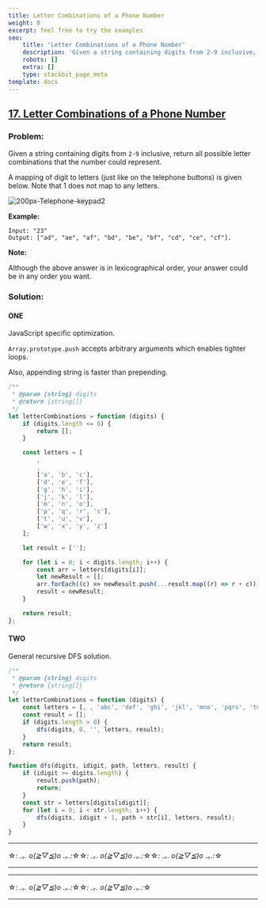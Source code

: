 ```yaml
---
title: Letter Combinations of a Phone Number
weight: 0
excerpt: feel free to try the examples
seo:
    title: 'Letter Combinations of a Phone Number'
    description: 'Given a string containing digits from 2-9 inclusive, return all possible letter combinations that the number could represent.'
    robots: []
    extra: []
    type: stackbit_page_meta
template: docs
---
```


## [17. Letter Combinations of a Phone Number](https://leetcode.com/problems/letter-combinations-of-a-phone-number/description/)

### Problem:

Given a string containing digits from `2-9` inclusive, return all possible letter combinations that the number could represent.

A mapping of digit to letters (just like on the telephone buttons) is given below. Note that 1 does not map to any letters.

![200px-Telephone-keypad2](https://upload.wikimedia.org/wikipedia/commons/thumb/7/73/Telephone-keypad2.svg/200px-Telephone-keypad2.svg.png)

**Example:**

```
Input: "23"
Output: ["ad", "ae", "af", "bd", "be", "bf", "cd", "ce", "cf"].
```

**Note:**

Although the above answer is in lexicographical order, your answer could be in any order you want.

### Solution:

#### ONE

JavaScript specific optimization.

`Array.prototype.push` accepts arbitrary arguments which enables tighter loops.

Also, appending string is faster than prepending.

```js
/**
 * @param {string} digits
 * @return {string[]}
 */
let letterCombinations = function (digits) {
    if (digits.length <= 0) {
        return [];
    }

    const letters = [
        ,
        ,
        ['a', 'b', 'c'],
        ['d', 'e', 'f'],
        ['g', 'h', 'i'],
        ['j', 'k', 'l'],
        ['m', 'n', 'o'],
        ['p', 'q', 'r', 's'],
        ['t', 'u', 'v'],
        ['w', 'x', 'y', 'z']
    ];

    let result = [''];

    for (let i = 0; i < digits.length; i++) {
        const arr = letters[digits[i]];
        let newResult = [];
        arr.forEach((c) => newResult.push(...result.map((r) => r + c)));
        result = newResult;
    }

    return result;
};
```

#### TWO

General recursive DFS solution.

```js
/**
 * @param {string} digits
 * @return {string[]}
 */
let letterCombinations = function (digits) {
    const letters = [, , 'abc', 'def', 'ghi', 'jkl', 'mno', 'pqrs', 'tuv', 'wxyz'];
    const result = [];
    if (digits.length > 0) {
        dfs(digits, 0, '', letters, result);
    }
    return result;
};

function dfs(digits, idigit, path, letters, result) {
    if (idigit >= digits.length) {
        result.push(path);
        return;
    }
    const str = letters[digits[idigit]];
    for (let i = 0; i < str.length; i++) {
        dfs(digits, idigit + 1, path + str[i], letters, result);
    }
}
```

---

☆*: .｡. o(≧▽≦)o .｡.:*☆☆*: .｡. o(≧▽≦)o .｡.:*☆☆*: .｡. o(≧▽≦)o .｡.:*☆

---

---

☆*: .｡. o(≧▽≦)o .｡.:*☆☆*: .｡. o(≧▽≦)o .｡.:*☆

---
